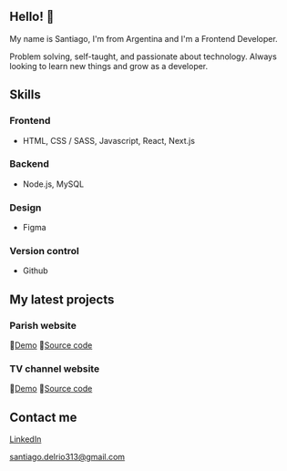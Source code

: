 ## Hello! 👋

My name is Santiago, I'm from Argentina and I'm a Frontend Developer.

Problem solving, self-taught, and passionate about technology. Always looking to learn new things and grow as a developer. 

<!-------------->

## Skills
### Frontend
* HTML, CSS / SASS, Javascript, React, Next.js

### Backend
* Node.js, MySQL

### Design
* Figma

### Version control
* Github

<!-------------->

## My latest projects

### Parish website

🔗[Demo](https://parroquia.vercel.app/)
🔗[Source code](https://github.com/Santiago-delRio/Parroquia-Frontend)

### TV channel website

🔗[Demo](http://canal-de-television.vercel.app/)
🔗[Source code](https://github.com/Santiago-delRio/veoteveFrontend)

<!-------------->

## Contact me

[LinkedIn](https://www.linkedin.com/in/santiago-del-r%C3%ADo/)

santiago.delrio313@gmail.com
